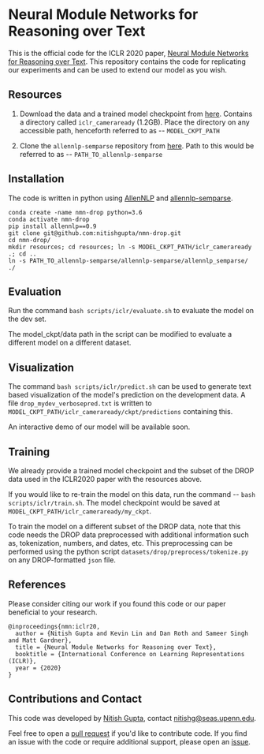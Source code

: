 # Neural Module Networks for Reasoning over Text

This is the official code for the ICLR 2020 paper, [Neural Module Networks for Reasoning over Text](https://arxiv.org/abs/1912.04971).
This repository contains the code for replicating our experiments and can be used to extend our model as you wish.

## Resources
1. Download the data and a trained model checkpoint from [here](https://drive.google.com/drive/folders/1ZPnQqQHBrWXEF4z3yTK5wL5sCI8gG98T?usp=sharing).
Contains a directory called `iclr_cameraready` (1.2GB).
 Place the directory on any accessible path, henceforth referred to as -- `MODEL_CKPT_PATH`
 
2. Clone the `allennlp-semparse` repository from [here](https://github.com/allenai/allennlp-semparse).
Path to this would be referred to as -- `PATH_TO_allennlp-semparse`


## Installation
The code is written in python using [AllenNLP](https://github.com/allenai/allennlp) and
[allennlp-semparse](https://github.com/allenai/allennlp-semparse).

```
conda create -name nmn-drop python=3.6 
conda activate nmn-drop
pip install allennlp==0.9 
git clone git@github.com:nitishgupta/nmn-drop.git
cd nmn-drop/
mkdir resources; cd resources; ln -s MODEL_CKPT_PATH/iclr_cameraready .; cd ..    
ln -s PATH_TO_allennlp-semparse/allennlp-semparse/allennlp_semparse/ ./ 
```

## Evaluation
Run the command `bash scripts/iclr/evaluate.sh` to evaluate the model on the dev set.

The model_ckpt/data path in the script can be modified to evaluate a different model on a different dataset.

## Visualization
The command `bash scripts/iclr/predict.sh` can be used to generate text based visualization of the model's prediction on the development data.
A file `drop_mydev_verbosepred.txt` is written to `MODEL_CKPT_PATH/iclr_cameraready/ckpt/predictions` containing this.

An interactive demo of our model will be available soon.

## Training
We already provide a trained model checkpoint and the subset of the DROP data used in the ICLR2020 paper with the resources above.

If you would like to re-train the model on this data, run the command -- `bash scripts/iclr/train.sh`.
The model checkpoint would be saved at `MODEL_CKPT_PATH/iclr_cameraready/my_ckpt`.

To train the model on a different subset of the DROP data, note that this code needs the DROP data preprocessed with additional information such as, tokenization, numbers, and dates, etc.
This preprocessing can be performed using the python script `datasets/drop/preprocess/tokenize.py` on any DROP-formatted `json` file.

 

## References
Please consider citing our work if you found this code or our paper beneficial to your research.

```
@inproceedings{nmn:iclr20,
  author = {Nitish Gupta and Kevin Lin and Dan Roth and Sameer Singh and Matt Gardner},
  title = {Neural Module Networks for Reasoning over Text},
  booktitle = {International Conference on Learning Representations (ICLR)},
  year = {2020}
}
```

## Contributions and Contact
This code was developed by [Nitish Gupta](https://nitishgupta.github.io), contact [nitishg@seas.upenn.edu](mailto:nitishg@seas.upenn.edu).

Feel free to open a [pull request](https://github.com/nitishgupta/nmn-drop/pulls) if you'd like to contribute code.
If you find an issue with the code or require additional support, please open an [issue](https://github.com/nitishgupta/nmn-drop/issues).
